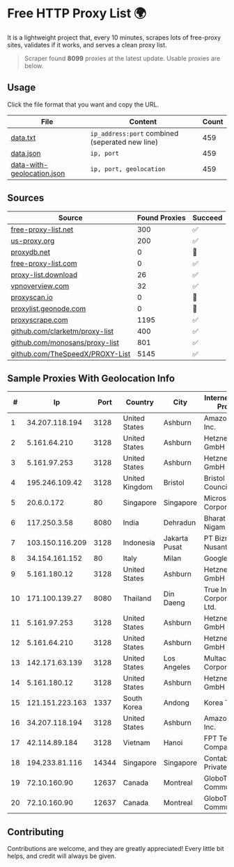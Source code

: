 
# Free HTTP Proxy List 🌍

It is a lightweight project that, every 10 minutes, scrapes lots of free-proxy sites, validates if it works, and serves a clean proxy list.


> Scraper found **8099** proxies at the latest update. Usable proxies are below.

## Usage

Click the file format that you want and copy the URL.


|File|Content|Count|
|----|-------|-----|
|[data.txt](https://raw.githubusercontent.com/themiralay/Proxy-List-World/master/data.txt)|`ip_address:port` combined (seperated new line)|459|
|[data.json](https://raw.githubusercontent.com/themiralay/Proxy-List-World/master/data.json)|`ip, port`|459|
|[data-with-geolocation.json](https://raw.githubusercontent.com/themiralay/Proxy-List-World/master/data-with-geolocation.json)|`ip, port, geolocation`|459|

## Sources

|Source|Found Proxies|Succeed|
|------|-------------|-------|
|[free-proxy-list.net](https://free-proxy-list.net)|300|✅|
|[us-proxy.org](https://www.us-proxy.org)|200|✅|
|[proxydb.net](http://proxydb.net)|0|🚫|
|[free-proxy-list.com](https://free-proxy-list.com/?page=&port=&type%5B%5D=http&type%5B%5D=https&up_time=0&search=Search)|0|✅|
|[proxy-list.download](https://www.proxy-list.download/HTTP)|26|✅|
|[vpnoverview.com](https://vpnoverview.com/privacy/anonymous-browsing/free-proxy-servers)|32|✅|
|[proxyscan.io](https://www.proxyscan.io)|0|🚫|
|[proxylist.geonode.com](https://proxylist.geonode.com/api/proxy-list?limit=300&page=1&sort_by=lastChecked&sort_type=desc&protocols=http,https)|0|🚫|
|[proxyscrape.com](https://api.proxyscrape.com/v2/?request=displayproxies&protocol=http&timeout=10000&country=all&ssl=all&anonymity=all)|1195|✅|
|[github.com/clarketm/proxy-list](https://raw.githubusercontent.com/clarketm/proxy-list/master/proxy-list-raw.txt)|400|✅|
|[github.com/monosans/proxy-list](https://raw.githubusercontent.com/monosans/proxy-list/main/proxies/http.txt)|801|✅|
|[github.com/TheSpeedX/PROXY-List](https://raw.githubusercontent.com/TheSpeedX/PROXY-List/master/http.txt)|5145|✅|


## Sample Proxies With Geolocation Info

|#|Ip|Port|Country|City|Internet Service Provider|
|-|--|----|-------|----|-------------------------|
|1|34.207.118.194|3128|United States|Ashburn|Amazon.com, Inc.|
|2|5.161.64.210|3128|United States|Ashburn|Hetzner Online GmbH|
|3|5.161.97.253|3128|United States|Ashburn|Hetzner Online GmbH|
|4|195.246.109.42|3128|United Kingdom|Bristol|Bristol City Council|
|5|20.6.0.172|80|Singapore|Singapore|Microsoft Corporation|
|6|117.250.3.58|8080|India|Dehradun|Bharat Sanchar Nigam Ltd|
|7|103.150.116.209|3128|Indonesia|Jakarta Pusat|PT Biznet Gio Nusantara|
|8|34.154.161.152|80|Italy|Milan|Google LLC|
|9|5.161.180.12|3128|United States|Ashburn|Hetzner Online GmbH|
|10|171.100.139.27|8080|Thailand|Din Daeng|True Internet Corporation CO. Ltd.|
|11|5.161.97.253|3128|United States|Ashburn|Hetzner Online GmbH|
|12|5.161.64.210|3128|United States|Ashburn|Hetzner Online GmbH|
|13|142.171.63.139|3128|United States|Los Angeles|Multacom Corporation|
|14|5.161.180.12|3128|United States|Ashburn|Hetzner Online GmbH|
|15|121.151.223.163|1337|South Korea|Andong|Korea Telecom|
|16|34.207.118.194|3128|United States|Ashburn|Amazon.com, Inc.|
|17|42.114.89.184|3128|Vietnam|Hanoi|FPT Telecom Company|
|18|194.233.81.116|14344|Singapore|Singapore|Contabo Asia Private Limited|
|19|72.10.160.90|12637|Canada|Montreal|GloboTech Communications|
|20|72.10.160.90|12637|Canada|Montreal|GloboTech Communications|



## Contributing

Contributions are welcome, and they are greatly appreciated! Every
little bit helps, and credit will always be given.

